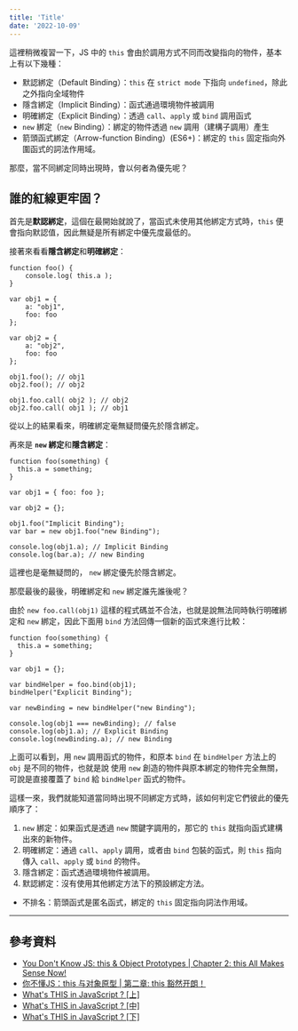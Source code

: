 ```yaml
---
title: 'Title'
date: '2022-10-09'
---
```


這裡稍微複習一下，JS 中的 `this` 會由於調用方式不同而改變指向的物件，基本上有以下幾種：

- 默認綁定（Default Binding）：`this` 在 `strict mode` 下指向 `undefined`，除此之外指向全域物件
- 隱含綁定（Implicit Binding）：函式通過環境物件被調用
- 明確綁定（Explicit Binding）：透過 `call`、`apply` 或 `bind` 調用函式
- `new` 綁定（`new` Binding）：綁定的物件透過 `new` 調用（建構子調用）產生
- 箭頭函式綁定（Arrow-function Binding）(ES6+)：綁定的 `this` 固定指向外圍函式的詞法作用域。

那麼，當不同綁定同時出現時，會以何者為優先呢？

## 誰的紅線更牢固？

首先是**默認綁定**，這個在最開始就說了，當函式未使用其他綁定方式時，`this` 便會指向默認值，因此無疑是所有綁定中優先度最低的。

接著來看看**隱含綁定**和**明確綁定**：
```
function foo() {
	console.log( this.a );
}

var obj1 = {
	a: "obj1",
	foo: foo
};

var obj2 = {
	a: "obj2",
	foo: foo
};

obj1.foo(); // obj1
obj2.foo(); // obj2

obj1.foo.call( obj2 ); // obj2
obj2.foo.call( obj1 ); // obj1
```

從以上的結果看來，明確綁定毫無疑問優先於隱含綁定。

再來是 **`new` 綁定**和**隱含綁定**：

```
function foo(something) {
  this.a = something;
}

var obj1 = { foo: foo };

var obj2 = {};

obj1.foo("Implicit Binding");
var bar = new obj1.foo("new Binding");

console.log(obj1.a); // Implicit Binding
console.log(bar.a); // new Binding
```

這裡也是毫無疑問的， `new` 綁定優先於隱含綁定。

那麼最後的最後，明確綁定和 `new` 綁定誰先誰後呢？

由於 `new foo.call(obj1)` 這樣的程式碼並不合法，也就是說無法同時執行明確綁定和 `new` 綁定，因此下面用 `bind` 方法回傳一個新的函式來進行比較：

```
function foo(something) {
  this.a = something;
}

var obj1 = {};

var bindHelper = foo.bind(obj1);
bindHelper("Explicit Binding");

var newBinding = new bindHelper("new Binding");

console.log(obj1 === newBinding); // false
console.log(obj1.a); // Explicit Binding
console.log(newBinding.a); // new Binding
```

上面可以看到，用 `new` 調用函式的物件，和原本 `bind` 在 `bindHelper` 方法上的 `obj` 是不同的物件，也就是說 使用 `new` 創造的物件與原本綁定的物件完全無關，可說是直接覆蓋了 `bind` 給 `bindHelper` 函式的物件。

這樣一來，我們就能知道當同時出現不同綁定方式時，該如何判定它們彼此的優先順序了：

1. `new` 綁定：如果函式是透過 `new` 關鍵字調用的，那它的 `this` 就指向函式建構出來的新物件。
2. 明確綁定：通過 `call`、`apply` 調用，或者由 `bind` 包裝的函式，則 `this` 指向傳入  `call`、`apply` 或  `bind` 的物件。
3. 隱含綁定：函式透過環境物件被調用。
4. 默認綁定：沒有使用其他綁定方法下的預設綁定方法。
- 不排名：箭頭函式是匿名函式，綁定的 `this` 固定指向詞法作用域。

---

## 參考資料
- [You Don't Know JS: this & Object Prototypes | Chapter 2: this All Makes Sense Now!](https://github.com/getify/You-Dont-Know-JS/blob/1st-ed/this%20%26%20object%20prototypes/ch2.md)
- [你不懂JS：this 与对象原型 | 第二章: this 豁然开朗！](https://github.com/CuiFi/You-Dont-Know-JS-CN/blob/master/this%20%26%20object%20prototypes/ch2.md)
- [What's THIS in JavaScript ? [上]](https://kuro.tw/posts/2017/10/12/What-is-THIS-in-JavaScript-%E4%B8%8A/)
- [What's THIS in JavaScript ? [中]](https://kuro.tw/posts/2017/10/17/What-s-THIS-in-JavaScript-%E4%B8%AD/)
- [What's THIS in JavaScript ? [下]](https://kuro.tw/posts/2017/10/20/What-is-THIS-in-JavaScript-%E4%B8%8B/)
